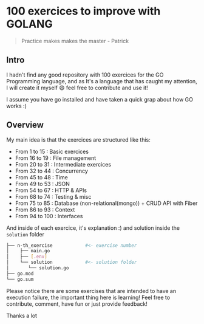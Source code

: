 # 100 exercices to improve with GOLANG

> Practice makes makes the master - Patrick

## Intro

I hadn't find any good repository with 100 exercices for the GO Programming language, and as It's a language that has caught my attention, I will create it myself :smile: feel free to contribute and use it! 

I assume you have go installed and have taken a quick grap about how GO works :) 
## Overview

My main idea is that the exercices are structured like this:

- From 1 to 15   : Basic exercices
- From 16 to 19  : File management
- From 20 to 31  : Intermediate exercices
- From 32 to 44  : Concurrency
- From 45 to 48  : Time
- From 49 to 53  : JSON
- From 54 to 67  : HTTP & APIs
- From 68 to 74  : Testing & misc
- From 75 to 85  : Database (non-relational(mongo)) + CRUD API with Fiber
- From 86 to 93  : Context
- From 94 to 100 : Interfaces


And inside of each exercice, it's explanation :) and solution inside the `solution` folder
```sh
├── n-th_exercise            #<- exercise number
│    ├── main.go
│    ├── [.env]
│    └── solution            #<- solution folder
│       └── solution.go      
├── go.mod
└── go.sum
```

Please notice there are some exercises that are intended to have an execution failure, the important thing here is learning!
Feel free to contribute, comment, have fun or just provide feedback!

Thanks a lot 
